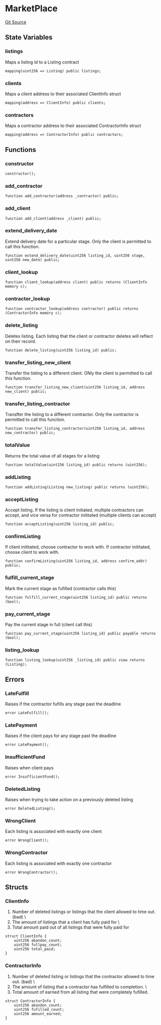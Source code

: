 # MarketPlace
[Git Source](https://github.com/ucsbjonas/decentralance/blob/39c4cd65ddd22d09546da56de08cc7911a2e6625/src/MarketPlace.sol)


## State Variables
### listings
Maps a listing id to a Listing contract
```solidity
mapping(uint256 => Listing) public listings;
```


### clients
Maps a client address to their associated ClientInfo struct
```solidity
mapping(address => ClientInfo) public clients;
```


### contractors
Maps a contractor address to their associated ContractorInfo struct
```solidity
mapping(address => ContractorInfo) public contractors;
```


## Functions
### constructor


```solidity
constructor();
```

### add_contractor


```solidity
function add_contractor(address _contractor) public;
```

### add_client


```solidity
function add_client(address _client) public;
```

### extend_delivery_date

Extend delivery date for a particular stage. Only the client is permitted to call this function.
```solidity
function extend_delivery_date(uint256 listing_id, uint256 stage, uint256 new_date) public;
```

### client_lookup


```solidity
function client_lookup(address client) public returns (ClientInfo memory c);
```

### contractor_lookup


```solidity
function contractor_lookup(address contractor) public returns (ContractorInfo memory c);
```

### delete_listing

Deletes listing. Each listing that the client or contractor deletes will reflect on their record.
```solidity
function delete_listing(uint256 listing_id) public;
```

### transfer_listing_new_client

Transfer the listing to a different client. ONly the client is permitted to call this function.
```solidity
function transfer_listing_new_client(uint256 listing_id, address new_client) public;
```

### transfer_listing_contractor

Transfter the listing to a different contractor. Only the contractor is permitted to call this function.
```solidity
function transfer_listing_contractor(uint256 listing_id, address new_contractor) public;
```

### totalValue

Returns the total value of all stages for a listing
```solidity
function totalValue(uint256 listing_id) public returns (uint256);
```

### addListing


```solidity
function addListing(Listing new_listing) public returns (uint256);
```

### acceptListing

Accept listing. If the listing is client initiated, multiple contractors can accept, and vice versa for contractor inititated (multiple clients can accept)
```solidity
function acceptListing(uint256 listing_id) public;
```

### confirmListing

If client inititated, choose contractor to work with. If contractor inititated, choose client to work with.
```solidity
function confirmListing(uint256 listing_id, address confirm_addr) public;
```

### fulfill_current_stage

Mark the current stage as fufilled (contractor calls this)
```solidity
function fulfill_current_stage(uint256 listing_id) public returns (bool);
```

### pay_current_stage

Pay the current stage in full (client call this)
```solidity
function pay_current_stage(uint256 listing_id) public payable returns (bool);
```

### listing_lookup


```solidity
function listing_lookup(uint256 _listing_id) public view returns (Listing);
```

## Errors
### LateFulfill
Raises if the contractor fufills any stage past the deadline
```solidity
error LateFulfill();
```

### LatePayment
Raises if the client pays for any stage past the deadline
```solidity
error LatePayment();
```

### InsufficientFund
Raises when client pays
```solidity
error InsufficientFund();
```

### DeletedListing
Raises when trying to take action on a previously deleted listing
```solidity
error DeletedListing();
```

### WrongClient
Each listing is associated with exactly one client
```solidity
error WrongClient();
```

### WrongContractor
Each listing is associated with exactly one contractor
```solidity
error WrongContractor();
```

## Structs
### ClientInfo

1) Number of deleted listings or listings that the client allowed to time out. (bad) \
2) The amount of listings that a client has fully paid for \
3) Total amount paid out of all listings that were fully paid for

```solidity
struct ClientInfo {
    uint256 abandon_count;
    uint256 fullpay_count;
    uint256 total_paid;
}
```

### ContractorInfo

1) Number of deleted listing or listings that the contractor allowed to time out. (bad) \
2) The amount of listing that a contractor has fulfilled to completion. \
3) Total amount of earned from all listing that were completely fufilled.

```solidity
struct ContractorInfo {
    uint256 abandon_count;
    uint256 fufilled_count;
    uint256 amount_earned;
}
```

